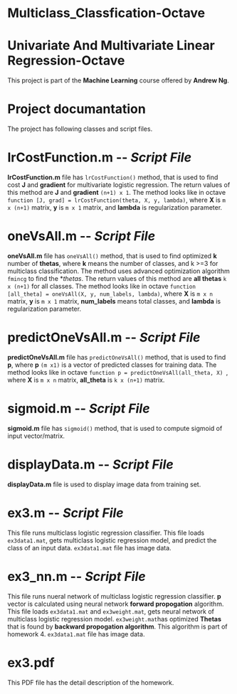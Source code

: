 # Multiclass_Classfication-Octave
# Univariate And Multivariate Linear Regression-Octave
This project is part of the **Machine Learning** course offered by **Andrew Ng**.

# Project documantation
The project has following classes and script files.

# IrCostFunction.m -- *Script File*

**IrCostFunction.m** file has `lrCostFunction()` method, that is used to find cost **J** and **gradient** for multivariate logistic regression. The return values of this method are **J**  and **gradient** `(n+1) x 1`. The method looks like in octave `function [J, grad] = lrCostFunction(theta, X, y, lambda)`, where **X** is `m x (n+1)` matrix, **y** is `m x 1` matrix, and **lambda** is regularization parameter.

# oneVsAll.m -- *Script File*
**oneVsAll.m** file has `oneVsAll()` method, that is used to find optimized **k** number of **thetas**, where **k** means the number of classes, and k >=3 for multiclass classification. The method uses advanced optimization algorithm `fmincg` to find the **thetas*. 
The return values of this method are **all thetas** `k x (n+1)` for all classes. The method looks like in octave `function [all_theta] = oneVsAll(X, y, num_labels, lambda)`, where **X** is `m x n` matrix, **y** is `m x 1` matrix, **num_labels** means total classes, and **lambda** is regularization parameter. 

# predictOneVsAll.m -- *Script File*
**predictOneVsAll.m** file has `predictOneVsAll()` method, that is used to find **p**, where **p** `(m x1)` is a vector of predicted classes for training data. The method looks like in octave `function p = predictOneVsAll(all_theta, X) `, where **X** is `m x n` matrix, **all_theta** is `k x (n+1)` matrix.

# sigmoid.m -- *Script File*
**sigmoid.m** file has `sigmoid()` method, that is used to compute sigmoid of input vector/matrix.

# displayData.m -- *Script File*
**displayData.m** file is used to display image data from training set.
# ex3.m -- *Script File*
This file runs  multiclass logistic regression classifier. This file loads `ex3data1.mat`, gets multiclass logistic regression model, and predict the class of an input data. `ex3data1.mat` file has image data.
# ex3_nn.m -- *Script File*
This file runs nueral network of multiclass logistic regression classifier. **p** vector is calculated using neural network **forward propogation** algorithm. This file loads `ex3data1.mat` and `ex3weight.mat`, gets neural network of multiclass logistic regression model. `ex3weight.mat`has optimized **Thetas** that is found by **backward propogation algorithm**. This algorithm is part of homework 4. `ex3data1.mat` file has image data.

# ex3.pdf 
This PDF file has the detail description of the homework.


